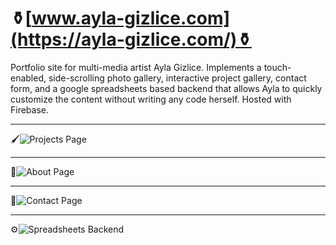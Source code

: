 # ⚱️[www.ayla-gizlice.com](https://ayla-gizlice.com/)⚱️
 Portfolio site for multi-media artist Ayla Gizlice. Implements a touch-enabled, side-scrolling photo gallery, interactive project gallery, contact form, and a google spreadsheets based backend that allows Ayla to quickly customize the content without writing any code herself. Hosted with Firebase.

 ---
🖌️![Projects Page](https://lh3.googleusercontent.com/_X1LfpUX_-rn9V6dZVNjO0mO6TgoCSsOKSkPPjT7ZtVQeXEE-HMeBWy77s3jMEj9M45I7hrGsDBfgK-FcqSRbL6XU4bhm9RrWDlXs6CPenPyb25fbpTU8GUU06xsE8stzSTOMTb_PYu1IfVqjdU9x_g45frb1vWzXdS9gYAP0poFPxYOcMLWkZrbQtSfs157IfXASZ8HXuI-uWppS26YoJryKwyp560VgAWe-6z85DLaiSlYtWVF4pXuYEW2xrzSX4FfKsUisCit0s3EIEYijhpGuhqMrDxpqT6j1UwNli_AC6q5COLTaQfbNfUOLeVfmvTk6pzLzSWuU7wxqSKIFwHYPpjght0bZvdZqfbsNjkYA9mW3L1kUzFI5jSV0dNBL3P6J_RIhYDVDl8uBll79rAsaDVtzJr0oBqBtajkJ7PwyeotMtWaYt8KVGRlW2imvH-qPerpplCLv5VSPrDhLJ49Y9WPChvzt-PVrzImsZXgUz4j4W188n7wURhM6MI7NOrckydE9dH5g22tvmjtTSBZqZBKvTtJQs9kcGgfRry_2mcCnewrPvzccDKlNC1I-_kITEMWjmTMZCT6kHEQTTfdKk3Vhq49vgMFZ1AjfW_ubzoyYoVDB-u14rYFwNWI7HKdNE7pB7dsYJjyTa7WgN6EEzKnsNXgYOPeeRkqD0fkElGysh3jl3tBWTU=w1080-h676-no?authuser=1)


 ---
👤![About Page](https://lh3.googleusercontent.com/pw/ACtC-3e6Ivl2n2ePuWLYCxSAckNkZz_yxuZ8lctPup3kCDakkANyluZq8dPGHdmKuD2AEEmk4Ldpf2Y3orddVu-1nZwbOdlUg6D9j8x8GAMwOw3fbR015WoUGI85BhDNpze9jk6P56HCaBS6nJqcQ7eN1sE=w1565-h978-no?authuser=1)

 ---
📩![Contact Page](https://lh3.googleusercontent.com/pw/ACtC-3cgDNSd48Z_fcmLY53BfGPFvEE0tHwsFOy-bhY_CdHu14UClmC3A6piOgxl0sfsYX_E5dsv9G3Llp2tD1RUR2FqXXINIfyEtPq86WiDm01rFhbDqsU1bsOTrojqReKsVV52clysFzIe0-mt2_yqySQ=w1565-h978-no?authuser=1)

 ---
 ⚙️![Spreadsheets Backend](https://lh3.googleusercontent.com/CDXDEdpv8E1I1f4Zgv35LBuCHNZBvRe959af-Z1EYk2ua6yYrLGi2UwOPMmNY-LNcQ3EqoruHQWFAgdWwp_CHwmSyeKi7_co4c7qDbbUeV2R2ayw2WsoJW4WSj6kymRAXPIYvR45h15ba59pmp500c4GbwaTcOBf-6joW6JGKa_FMEVa_0F_berRo2yfoB0Hv7pppKfCFlfz-3bbBNpHjAbWq3q5cwUMM7ayzb0FYDXYHkGR24N1JryXJ85HpHoA8actFAyZH_ZOY645RIxmnaJI3KfyejvpoQ0LDXXV6Ib9toc0-VyZK6yNjpyTNrQZ1zXeJsTKNYr4CqRK3pdDyNOOq_bmVWIoA9Mu1uVYdHGolSMdBE7LqSCliMbQcL_rlIFn0PfRspbw_4aqoqsT8f3i_sdNpgXRExEZ1hpYx_p4y9Rvs-j2QgjqDQ4FyJ5ZfCetfN-jxXlngA1lAMA0udBdERJIPySMoit6t96BxfDSekRmE8qjn1A-vb1ugAMkh23VigTVkDexF3eIl30wNRYIP-XB1l6woxaRYcXTqZ5Q4vBvxzgpD5ApvgWuiezq9ugmvGAzJ8eszoedpqFXhzVRhWclJWaeCNXEwNxnzkZrNPqI1B43N7hW4ameHxOgC8icu-jsA-xC8qN6cHqsu_Gkn9boWrOIxkoFSCVctEoOzjHrc_imzTmAFk0=w881-h499-no?authuser=1)

